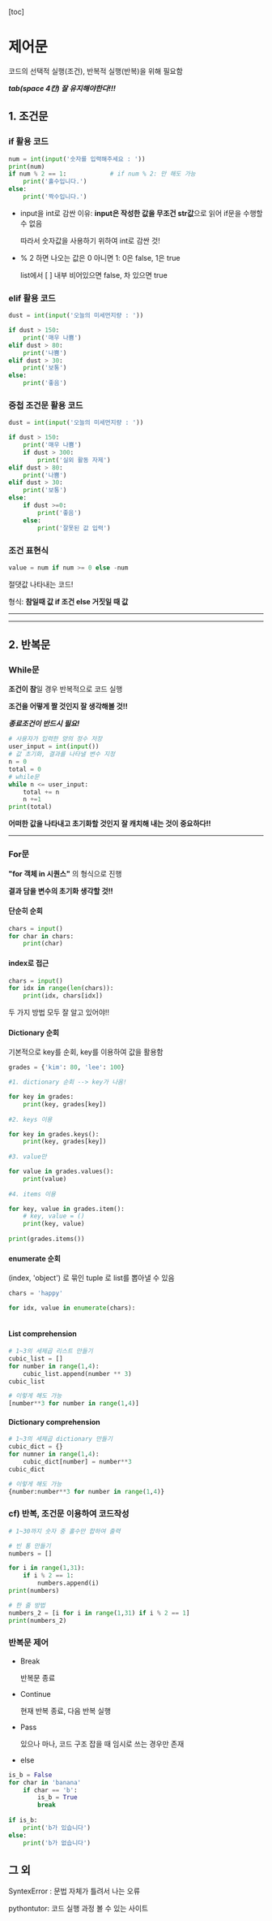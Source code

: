 [toc]

# 제어문

코드의 선택적 실행(조건), 반복적 실행(반복)을 위해 필요함

***tab(space 4칸) 잘 유지해야한다!!!***

## 1. 조건문

### if 활용 코드

```python
num = int(input('숫자를 입력해주세요 : ')) 
print(num)
if num % 2 == 1:			# if num % 2: 만 해도 가능
    print('홀수입니다.')
else:
    print('짝수입니다.')
```

- input을 int로 감싼 이유: **input은 작성한 값을 무조건 str값**으로 읽어 if문을 수행할 수 없음

  따라서 숫자값을 사용하기 위하여 int로 감싼 것!

- % 2 하면 나오는 값은 0 아니면 1: 0은 false, 1은 true

  list에서 [ ] 내부 비어있으면 false, 차 있으면 true

### elif 활용 코드

```python
dust = int(input('오늘의 미세먼지량 : ')) 

if dust > 150:
    print('매우 나쁨')
elif dust > 80:
    print('나쁨')
elif dust > 30:
    print('보통')
else:
    print('좋음')
```

### 중첩 조건문 활용 코드

```python
dust = int(input('오늘의 미세먼지량 : ')) 

if dust > 150:
    print('매우 나쁨')
    if dust > 300:
        print('실외 활동 자제')
elif dust > 80:
    print('나쁨')
elif dust > 30:
    print('보통')
else:
    if dust >=0:
        print('좋음')
    else:
        print('잘못된 값 입력')
```

### 조건 표현식

```python
value = num if num >= 0 else -num
```

절댓값 나타내는 코드!

형식: **참일때 값 if 조건 else 거짓일 때 값**

---

---

## 2. 반복문

### While문

**조건이 참**일 경우 반복적으로 코드 실행

**조건을 어떻게 짤 것인지 잘 생각해볼 것!!**

***종료조건이 반드시 필요!***

```python
# 사용자가 입력한 양의 정수 저장
user_input = int(input())
# 값 초기화, 결과를 나타낼 변수 지정
n = 0
total = 0
# while문
while n <= user_input:
    total += n
    n +=1
print(total)
```

**어떠한 값을 나타내고 초기화할 것인지 잘 캐치해 내는 것이 중요하다!!**

---

### For문

**"for 객체 in 시퀀스"** 의 형식으로 진행

**결과 담을 변수의 초기화 생각할 것!!**

#### 단순히 순회

```python
chars = input()
for char in chars:
    print(char)
```

#### index로 접근

```python
chars = input()
for idx in range(len(chars)):
    print(idx, chars[idx])
```

두 가지 방법 모두 잘 알고 있어야!!

#### Dictionary 순회

기본적으로 key를 순회, key를 이용하여 값을 활용함

```python
grades = {'kim': 80, 'lee': 100}

#1. dictionary 순회 --> key가 나옴!

for key in grades:
    print(key, grades[key])
    
#2. keys 이용 

for key in grades.keys():
    print(key, grades[key])
    
#3. value만

for value in grades.values():
	print(value)
    
#4. items 이용

for key, value in grades.item():
    # key, value = ()
    print(key, value)
    
print(grades.items())
```

#### enumerate 순회

(index, 'object') 로 묶인 tuple 로 list를 뽑아낼 수 있음

```python
chars = 'happy'

for idx, value in enumerate(chars):
    
```

#### List comprehension

```python
# 1~3의 세제곱 리스트 만들기
cubic_list = []
for number in range(1,4):
    cubic_list.append(number ** 3)
cubic_list

# 이렇게 해도 가능
[number**3 for number in range(1,4)]
```

#### Dictionary comprehension

```python
# 1~3의 세제곱 dictionary 만들기
cubic_dict = {}
for numner in range(1,4):
    cubic_dict[number] = number**3
cubic_dict

# 이렇게 해도 가능
{number:number**3 for number in range(1,4)}
```



### cf) 반복, 조건문 이용하여 코드작성

```python
# 1~30까지 숫자 중 홀수만 합하여 출력

# 빈 통 만들기
numbers = []

for i in range(1,31):
    if i % 2 == 1:
        numbers.append(i)
print(numbers)

# 한 줄 방법
numbers_2 = [i for i in range(1,31) if i % 2 == 1]
print(numbers_2)
```

### 반복문 제어

- Break

  반복문 종료

- Continue

  현재 반복 종료, 다음 반복 실행

- Pass

  있으나 마나, 코드 구조 잡을 때 임시로 쓰는 경우만 존재

- else

```python
is_b = False
for char in 'banana'
	if char == 'b':
        is_b = True
        break
        
if is_b:
    print('b가 있습니다')
else:
    print('b가 없습니다')
```



## 그 외

SyntexError : 문법 자체가 틀려서 나는 오류

pythontutor: 코드 실행 과정 볼 수 있는 사이트
